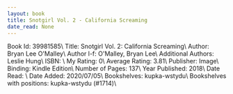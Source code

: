 ```yaml
---
layout: book
title: Snotgirl Vol. 2 - California Screaming
date_read: None
---
```


Book Id: 39981585\ 
Title: Snotgirl Vol. 2: California Screaming\ 
Author: Bryan Lee O'Malley\ 
Author l-f: O'Malley, Bryan Lee\ 
Additional Authors: Leslie Hung\ 
ISBN: \ 
My Rating: 0\ 
Average Rating: 3.81\ 
Publisher: Image\ 
Binding: Kindle Edition\ 
Number of Pages: 137\ 
Year Published: 2018\ 
Date Read: \ 
Date Added: 2020/07/05\ 
Bookshelves: kupka-wstydu\ 
Bookshelves with positions: kupka-wstydu (#1714)\ 

